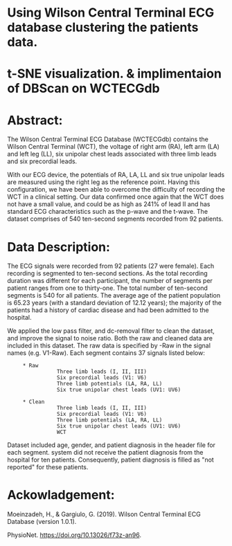 # Using Wilson Central Terminal ECG database clustering the patients data.
# t-SNE visualization. & implimentaion of DBScan on WCTECGdb

# Abstract:
The Wilson Central Terminal ECG Database (WCTECGdb) contains the Wilson Central Terminal (WCT), the voltage of right arm (RA), left arm (LA) and left leg (LL), six unipolar chest leads associated with three limb leads and six precordial leads.

With our ECG device, the potentials of RA, LA, LL and six true unipolar leads are measured using the right leg as the reference point. Having this configuration, we have been able to overcome the difficulty of recording the WCT in a clinical setting. Our data confirmed once again that the WCT does not have a small value, and could be as high as 241% of lead II and has standard ECG characteristics such as the p-wave and the t-wave. The dataset comprises of 540 ten-second segments recorded from 92 patients.

# Data Description:
The ECG signals were recorded from 92 patients (27 were female). Each recording is segmented to ten-second sections. As the total recording duration was different for each participant, the number of segments per patient ranges from one to thirty-one. The total number of ten-second segments is 540 for all patients. The average age of the patient population is 65.23 years (with a standard deviation of 12.12 years); the majority of the patients had a history of cardiac disease and had been admitted to the hospital.

We applied the low pass filter, and dc-removal filter to clean the dataset, and improve the signal to noise ratio. Both the raw and cleaned data are included in this dataset. The raw data is specified by -Raw in the signal names (e.g. V1-Raw). Each segment contains 37 signals listed below:

         * Raw
                    Three limb leads (I, II, III)
                    Six precordial leads (V1: V6)
                    Three limb potentials (LA, RA, LL)
                    Six true unipolar chest leads (UV1: UV6)  

         * Clean
                    Three limb leads (I, II, III)
                    Six precordial leads (V1: V6)
                    Three limb potentials (LA, RA, LL)
                    Six true unipolar chest leads (UV1: UV6) 
                    WCT
          
Dataset included age, gender, and patient diagnosis in the header file for each segment. system did not receive the patient diagnosis from the hospital for ten patients. Consequently, patient diagnosis is filled as "not reported"  for these patients.

# Ackowladgement:

Moeinzadeh, H., & Gargiulo, G. (2019). Wilson Central Terminal ECG Database (version 1.0.1). 

PhysioNet. https://doi.org/10.13026/f73z-an96.
